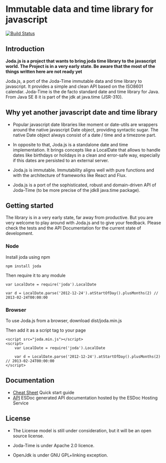 Immutable data and time library for javascript
=============================================

[![Build Status](https://travis-ci.org/pithu/joda-js.svg)](https://travis-ci.org/pithu/joda-js)

## Introduction

**Joda.js is a project that wants to bring joda time library to the javascript world. 
The Project is in a very early state. 
Be aware that the most of the things written here are not ready yet** 

Joda.js, a port of the Joda-Time immutable data and time library to javascript. 
It provides a simple and clean API based on the ISO8601 calendar.
Joda-Time is the de facto standard date and time library for Java. From Java SE 8 it is part of the jdk at java.time (JSR-310).

## Why yet another javascript date and time library

+ Popular javascript date libraries like moment or date-utils are wrappers around the native javascript Date object, 
providing syntactic sugar. The native Date object always consist of a date / time and a timezone part.

+ In opposite to that, Joda.js is a standalone date and time implementation. 
It brings concepts like a LocalDate that allows to handle dates like birthdays or holidays in a clean and error-safe way, 
especially if this dates are persisted to an external server.

+ Joda.js is immutable. Immutability aligns well with pure functions and
with the architecture of frameworks like React and Flux. 

+ Joda.js is a port of the sophisticated, robust and domain-driven API of Joda-Time (to be more precise of the jdk8 java.time package).

## Getting started

The library is in a very early state, far away from productive. 
But you are very welcome to play around with Joda.js and to give your feedback. 
Please check the tests and the API Documentation for the current state of development.

### Node

Install joda using npm

    npm install joda

Then require it to any module
 
    var LocalDate = require('joda').LocalDate
    
    var d = LocalDate.parse('2012-12-24').atStartOfDay().plusMonths(2) // 2013-02-24T00:00:00
     
### Browser

To use Joda.js from a browser, download dist/joda.min.js

Then add it as a script tag to your page

    <script src="joda.min.js"></script>
    <script>
        var LocalDate = require('joda').LocalDate
        
        var d = LocalDate.parse('2012-12-24').atStartOfDay().plusMonths(2) // 2013-02-24T00:00:00
    </script>
     
## Documentation

+ [Cheat Sheet](CheatSheet.md) Quick start guide 
+ [API](https://doc.esdoc.org/github.com/pithu/joda-js/) ESDoc generated API documentation hosted by the ESDoc Hosting Service


## License

+ The License model is still under consideration, but it will be an open source license.

+ Joda-Time is under Apache 2.0 licence.

+ OpenJdk is under GNU GPL+linking exception.

